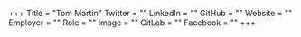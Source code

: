 +++
Title = "Tom Martin"
Twitter = ""
LinkedIn = ""
GitHub = ""
Website = ""
Employer = ""
Role = ""
Image = ""
GitLab = ""
Facebook = ""
+++

